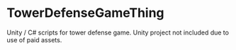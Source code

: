 # TowerDefenseGameThing
Unity / C# scripts for tower defense game. Unity project not included due to use of paid assets.
